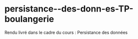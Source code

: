 # persistance--des-donn-es-TP-boulangerie
Rendu livré dans le cadre du cours : Persistance des données
